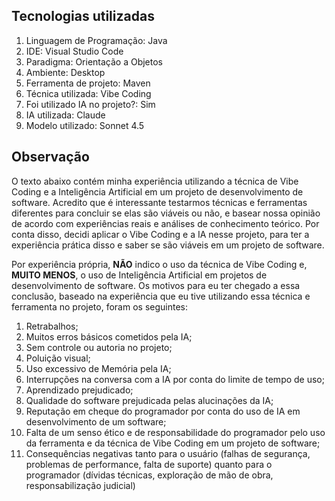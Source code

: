 ## Tecnologias utilizadas
1. Linguagem de Programação: Java
2. IDE: Visual Studio Code
3. Paradigma: Orientação a Objetos
4. Ambiente: Desktop
5. Ferramenta de projeto: Maven
6. Técnica utilizada: Vibe Coding
7. Foi utilizado IA no projeto?: Sim
8. IA utilizada: Claude
9. Modelo utilizado: Sonnet 4.5

## Observação
O texto abaixo contém minha experiência utilizando a técnica de Vibe Coding e a Inteligência Artificial em um projeto de desenvolvimento de software. Acredito que é interessante testarmos técnicas e ferramentas diferentes para concluir se elas são viáveis ou não, e basear nossa opinião de acordo com experiências reais e análises de conhecimento teórico. Por conta disso, decidi aplicar o Vibe Coding e a IA nesse projeto, para ter a experiência prática disso e saber se são viáveis em um projeto de software.

Por experiência própria, **NÃO** indico o uso da técnica de Vibe Coding e, __MUITO MENOS__, o uso de Inteligência Artificial em projetos de desenvolvimento de software. Os motivos para eu ter chegado a essa conclusão, baseado na experiência que eu tive utilizando essa técnica e ferramenta no projeto, foram os seguintes:
1. Retrabalhos;
2. Muitos erros básicos cometidos pela IA;
3. Sem controle ou autoria no projeto;
4. Poluição visual;
5. Uso excessivo de Memória pela IA;
6. Interrupções na conversa com a IA por conta do limite de tempo de uso;
7. Aprendizado prejudicado;
8. Qualidade do software prejudicada pelas alucinações da IA;
9. Reputação em cheque do programador por conta do uso de IA em desenvolvimento de um software;
10. Falta de um senso ético e de responsabilidade do programador pelo uso da ferramenta e da técnica de Vibe Coding em um projeto de software;
11. Consequências negativas tanto para o usuário (falhas de segurança, problemas de performance, falta de suporte) quanto para o programador (dívidas técnicas, exploração de mão de obra, responsabilização judicial)
